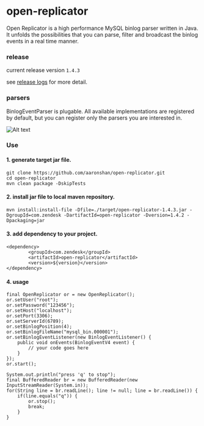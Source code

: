 open-replicator
===============

Open Replicator is a high performance MySQL binlog parser written in Java. It unfolds the possibilities that you can parse, filter and broadcast the binlog events in a real time manner.

### release

current release version `1.4.3`

see [release logs](https://github.com/aaronshan/open-replicator/tree/master/CHANGES.md) for more detail.

### parsers

BinlogEventParser is plugable. All available implementations are registered by default, but you can register only the parsers you are interested in.

![Alt text](http://dl.iteye.com/upload/attachment/0070/3054/4274ab64-b6d2-380b-86b2-56afa0de523d.png)

### Use

#### 1. generate target jar file.

```
git clone https://github.com/aaronshan/open-replicator.git
cd open-replicator
mvn clean package -DskipTests
```

#### 2. install jar file to local maven repository.

```
mvn install:install-file -Dfile=./target/open-replicator-1.4.3.jar -DgroupId=com.zendesk -DartifactId=open-replicator -Dversion=1.4.2 -Dpackaging=jar
```

#### 3. add dependency to your project.

```
<dependency>
        <groupId>com.zendesk</groupId>
        <artifactId>open-replicator</artifactId>
        <version>${version}</version>
</dependency>
```

#### 4. usage

```
final OpenReplicator or = new OpenReplicator();
or.setUser("root");
or.setPassword("123456");
or.setHost("localhost");
or.setPort(3306);
or.setServerId(6789);
or.setBinlogPosition(4);
or.setBinlogFileName("mysql_bin.000001");
or.setBinlogEventListener(new BinlogEventListener() {
    public void onEvents(BinlogEventV4 event) {
        // your code goes here
    }
});
or.start();

System.out.println("press 'q' to stop");
final BufferedReader br = new BufferedReader(new InputStreamReader(System.in));
for(String line = br.readLine(); line != null; line = br.readLine()) {
    if(line.equals("q")) {
        or.stop();
        break;
    }
}
```
